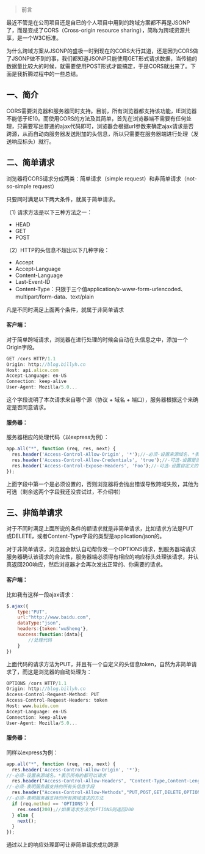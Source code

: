

> 前言

最近不管是在公司项目还是自已的个人项目中用到的跨域方案都不再是JSONP了，而是变成了CORS（Cross-origin resource sharing），简称为跨域资源共享，是一个W3C标准。

为什么跨域方案从JSONP的盛极一时到现在的CORS大行其道，还是因为CORS做了JSONP做不到的事，我们都知道JSONP只能使用GET形式请求数据，当传输的数据量比较大的时候，就需要使用POST形式才能搞定，于是CORS就出来了。下面是我折腾过程中的一些总结。

## 一、简介
CORS需要浏览器和服务器同时支持。目前，所有浏览器都支持该功能，IE浏览器不能低于IE10。而使用CORS的方法及其简单，首先在浏览器端不需要有任何处理，只需要写出普通的ajax代码即可，浏览器会根据url参数来确定ajax请求是否跨源，从而自动向服务器发送附加的头信息，所以只需要在服务器端进行处理（发送响应标头）就行。

## 二、简单请求
浏览器将CORS请求分成两类：简单请求（simple request）和非简单请求（not-so-simple request）

只要同时满足以下两大条件，就属于简单请求。

（1) 请求方法是以下三种方法之一：
- HEAD
- GET
- POST

（2）HTTP的头信息不超出以下几种字段：
- Accept
- Accept-Language
- Content-Language
- Last-Event-ID
- Content-Type：只限于三个值application/x-www-form-urlencoded、multipart/form-data、text/plain

凡是不同时满足上面两个条件，就属于非简单请求

#### 客户端：
对于简单跨域请求，浏览器在进行处理的时候会自动在头信息之中，添加一个Origin字段。
```js
GET /cors HTTP/1.1
Origin: http://blog.billyh.cn
Host: api.alice.com
Accept-Language: en-US
Connection: keep-alive
User-Agent: Mozilla/5.0...
```
这个字段说明了本次请求来自哪个源（协议 + 域名 + 端口），服务器根据这个来确定是否同意请求。

#### 服务器：
服务器相应的处理代码（以express为例）：
```js
app.all("*", function (req, res, next) {
  res.header('Access-Control-Allow-Origin', '*');//-必须-设置来源域名，*表示所有的都可以请求
  res.header('Access-Control-Allow-Credentials', 'true');//-可选-设置是否允许发送cookie
  res.header('Access-Control-Expose-Headers', 'Foo');//-可选-设置自定义的字段
});
```
上面字段中第一个是必须设置的，否则浏览器将会抛出错误导致跨域失败，其他为可选（剩余这两个字段我还没尝试过，不介绍啦）

## 三、非简单请求
对于不同时满足上面所说的条件的额请求就是非简单请求，比如请求方法是PUT或DELETE，或者Content-Type字段的类型是application/json的。

对于非简单请求，浏览器会默认自动帮你发一个OPTIONS请求，到服务器端请求服务器确认该请求的合法性，服务器端必须得有相应的响应标头处理该请求，并认真返回200响应，然后浏览器才会再次发出正常的、你需要的请求。

#### 客户端：
比如我有这样一段ajax请求：
```js
$.ajax({
    type:"PUT",
    url:"http://www.baidu.com",
    dataType:"json",
    headers:{token:'wuSheng'},
    success:function:(data){
        //处理代码
    }
})
```
上面代码的请求方法为PUT，并且有一个自定义的头信息token，自然为非简单请求了，而这是浏览器的自动处理为：
```js
OPTIONS /cors HTTP/1.1
Origin: http://blog.billyh.cn
Access-Control-Request-Method: PUT
Access-Control-Request-Headers: token
Host: www.baidu.com
Accept-Language: en-US
Connection: keep-alive
User-Agent: Mozilla/5.0...
```
#### 服务器：
同样以express为例：
```js
app.all("*", function (req, res, next) {
  res.header('Access-Control-Allow-Origin', '*');
//-必须-设置来源域名，*表示所有的都可以请求
  res.header("Access-Control-Allow-Headers", "Content-Type,Content-Length, Authorization, Accept,X-Requested-With,token");
//-必须-表明服务器支持的所有头信息字段
  res.header("Access-Control-Allow-Methods","PUT,POST,GET,DELETE,OPTIONS");
//-必须-表明服务器支持的所有跨域请求的方法
  if (req.method == 'OPTIONS') {
    res.send(200);//如果请求方法为OPTIONS则返回200
  } else {
    next();
  }
});
```
通过以上的响应处理即可让非简单请求成功跨源